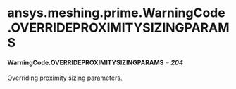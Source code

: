 <a id="ansys-meshing-prime-warningcode-overrideproximitysizingparams"></a>

# ansys.meshing.prime.WarningCode.OVERRIDEPROXIMITYSIZINGPARAMS

<a id="ansys.meshing.prime.WarningCode.OVERRIDEPROXIMITYSIZINGPARAMS"></a>

#### WarningCode.OVERRIDEPROXIMITYSIZINGPARAMS *= 204*

Overriding proximity sizing parameters.

<!-- !! processed by numpydoc !! -->
